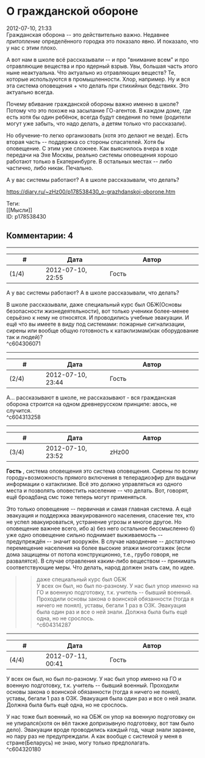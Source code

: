 О гражданской обороне
=====================

  
2012-07-10, 21:33  
 Гражданская оборона -- это действительно важно. Недавнее  *притопление*  определённого городка это показало явно. И показало, что у нас с этим плохо.   
   
 А вот нам в школе всё рассказывали -- и про "внимание всем" и про отравляющие вещества и про ядерный взрыв. Увы, большая часть этого ныне неактуальна. Что актуально из отравляющих веществ? Те, которые используются в промышленности. Хлор, например. Ну и вся эта система оповещения + что делать при стихийных бедствиях. Это актуально всегда.   
   
 Почему вбивание гражданской обороны важно именно в школе? Потому что это похоже на засылание ГО-агентов. В каждом доме, где есть хотя бы один ребёнок, всегда будут сведения по теме (родители могут уже забыть, что надо делать, а детям только что рассказали).   
   
 Но обучение-то легко организовать (хотя это делают не везде). Есть вторая часть -- поддержка со стороны спасателей. Хотя бы оповещение. С этим уже сложнее. Как выяснилось вчера в ходе передачи на Эхе Москвы, реально системы оповещения хорошо работают только в Екатеринбурге. В остальных местах -- либо частично, либо никак. Печально.   
   
 А у вас системы работают? А в школе рассказывали, что делать?   
  
<https://diary.ru/~zHz00/p178538430_o-grazhdanskoj-oborone.htm>  
  
Теги:  
[[Мысли]]  
ID: p178538430  


Комментарии: 4
--------------

  


---



|         #         |              Дата              |                     Автор                     |           ID           |
| --- | --- | --- | --- |
| (1/4) | 2012-07-10, 22:55 | Гость | c604306071 |

  
  А у вас системы работают? А в школе рассказывали, что делать?    
   
 В школе рассказывали, даже специальный курс был ОБЖ(Основы безопасности жизнедеятельности), вот только ученики более-менее серьёзно к нему не относятся. И проводились учебные эвакуации. И ещё что вы имеете в виду под системами: пожарные сигнализации, сирены или вообще общую готовность к катаклизмам(как оборудование так и людей)?   
 ^c604306071

---



|         #         |              Дата              |                     Автор                     |           ID           |
| --- | --- | --- | --- |
| (2/4) | 2012-07-10, 23:44 | Гость | c604313258 |

  
 А... рассказывают в школе, не рассказывают - вся гражданская оборона строится на одном древнерусском принципе: авось, не случится.   
 ^c604313258

---



|         #         |              Дата              |                     Автор                     |           ID           |
| --- | --- | --- | --- |
| (3/4) | 2012-07-10, 23:52 | zHz00 | c604314287 |

  
  **Гость**  , система оповещения это система оповещения. Сирены по всему городу+возможность прямого включения в телерадиоэфир для выдачи информации о катаклизме. Всё это должно управляться из одного места и позволять оповестить население -- что делать. Вот, говорят, ещё броадбанд смс тоже теперь могут применяться.   
   
 Это только оповещение -- первичная и самая главная система. А ещё эвакуация и поддержка эвакуированного населения, спасение тех, кто не успел эвакуироваться, устранение угрозы и многое другое. Но оповещение важнее всего, ибо а) без него остальное бессмысленно б) уже одно оповещение сильно поднимает выживаемость -- предупреждён -- значит вооружён. В случае наводнение -- достаточно перемещение населения на более высокие этажи многоэтажек (если дома защищены от потопа конструкционно, т.е., грубо говоря, не развалятся). В случае отравления каким-либо веществом -- принимать соответствующие меры. Что делать, народ должен знать сам, по идее.   
   
 >>даже специальный курс был ОБЖ   
 У всех он был, но был по-разному. У нас был упор именно на ГО и военную подготовку, т.к. учитель -- бывший военный. Проходили основы закона о воинской обязанности (тогда я ничего не понял), уставы, бегали 1 раз в ОЗК. Эвакуация была один раз и все о ней знали. Должна была быть ещё одна, но не срослось.   
 ^c604314287

---



|         #         |              Дата              |                     Автор                     |           ID           |
| --- | --- | --- | --- |
| (4/4) | 2012-07-11, 00:41 | Гость | c604320180 |

  
  У всех он был, но был по-разному. У нас был упор именно на ГО и военную подготовку, т.к. учитель -- бывший военный. Проходили основы закона о воинской обязанности (тогда я ничего не понял), уставы, бегали 1 раз в ОЗК. Эвакуация была один раз и все о ней знали. Должна была быть ещё одна, но не срослось.    
   
   
 У нас тоже был военный, но на ОБЖ он упор на военную подготовку он не упирался(хотя он вёл также допризывную подготовку, вот там было дело). Эвакуации вроде проводились каждый год, чаще знали заранее, но пару раз не предупреждали. А как вообще с системой у меня в стране(Беларусь) не знаю, могу только предполагать.   
 ^c604320180